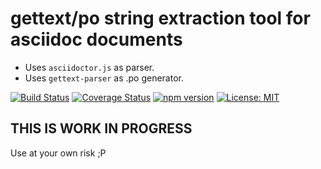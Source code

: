 # gettext/po string extraction tool for asciidoc documents

- Uses `asciidoctor.js` as parser.
- Uses `gettext-parser` as .po generator.

[![Build Status](https://travis-ci.org/martijnthe/asciidoctor-gettext.svg?branch=master)](https://travis-ci.org/martijnthe/asciidoctor-gettext)
[![Coverage Status](https://coveralls.io/repos/github/martijnthe/asciidoctor-gettext/badge.svg?branch=master)](https://coveralls.io/github/martijnthe/asciidoctor-gettext?branch=master)
[![npm version](https://badge.fury.io/js/asciidoctor-gettext.svg)](http://badge.fury.io/js/asciidoctor-gettext)
[![License: MIT](https://img.shields.io/badge/License-MIT-yellow.svg)](https://opensource.org/licenses/MIT)

## THIS IS WORK IN PROGRESS

Use at your own risk ;P
